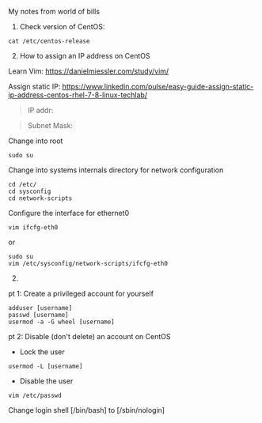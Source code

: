 My notes from world of bills

1. Check version of CentOS:

  `cat /etc/centos-release`

2. How to assign an IP address on CentOS

Learn Vim: https://danielmiessler.com/study/vim/

Assign static IP: https://www.linkedin.com/pulse/easy-guide-assign-static-ip-address-centos-rhel-7-8-linux-techlab/

> IP addr: 

> Subnet Mask: 

Change into root
```
sudo su
```
Change into systems internals directory for network configuration
```
cd /etc/
cd sysconfig
cd network-scripts
```
Configure the interface for ethernet0
```
vim ifcfg-eth0
``` 
or
```
sudo su
vim /etc/sysconfig/network-scripts/ifcfg-eth0
```

2. 
  pt 1: Create a privileged account for yourself
  ```
  adduser [username]
  passwd [username]
  usermod -a -G wheel [username]
  ```
  pt 2: Disable (don't delete) an account on CentOS
  + Lock the user
  ```
  usermod -L [username]
  ```
  + Disable the user
  ```
  vim /etc/passwd
  ```
   Change login shell [/bin/bash] to [/sbin/nologin]
  
